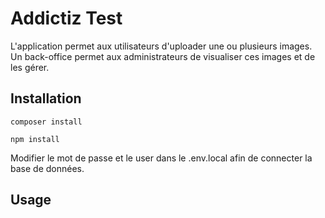 # Addictiz Test

L'application permet aux utilisateurs d'uploader une ou plusieurs images.
Un back-office permet aux administrateurs de visualiser ces images et de les gérer.

## Installation
`composer install`

`npm install`

Modifier le mot de passe et le user dans le .env.local afin de connecter la base de données.

## Usage